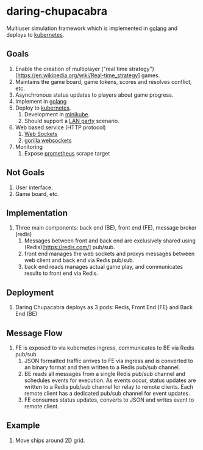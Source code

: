 # daring-chupacabra
Multiuser simulation framework which is implemented in [golang](https://go.dev/) and deploys to [kubernetes](https://kubernetes.io/).

## Goals
1. Enable the creation of multiplayer ("real time strategy")[https://en.wikipedia.org/wiki/Real-time_strategy] games.
1. Maintains the game board, game tokens, scores and resolves conflict, etc.
1. Asynchronous status updates to players about game progress.
1. Implement in [golang](https://go.dev/)
1. Deploy to [kubernetes](https://kubernetes.io/).
    1. Development in [minikube](https://minikube.sigs.k8s.io/docs/start/).
    1. Should support a [LAN party](https://en.wikipedia.org/wiki/LAN_party) scenario.
1. Web based service (HTTP protocol)
    1. [Web Sockets](https://en.wikipedia.org/wiki/WebSocket)
    1. [gorilla websockets](https://github.com/gorilla/websocket)
1. Monitoring
    1. Expose [prometheus](https://prometheus.io) scrape target

## Not Goals
1. User interface.
1. Game board, etc.

## Implementation
1. Three main components: back end (BE), front end (FE), message broker (redis)
    1. Messages between front and back end are exclusively shared using (Redis)[https://redis.com/] pub/sub.
    1. front end manages the web sockets and proxys messages between web client and back end via Redis pub/sub.
    1. back end reads manages actual game play, and communicates results to front end via Redis.

## Deployment
1. Daring Chupacabra deploys as 3 pods: Redis, Front End (FE) and Back End (BE)

## Message Flow
1. FE is exposed to via kubernetes ingress, communicates to BE via Redis pub/sub
    1. JSON formatted traffic arrives to FE via ingress and is converted to an binary format and then written to a Redis pub/sub channel.  
    1. BE reads all messages from a single Redis pub/sub channel and schedules events for execution.  As events occur, status updates are written to a Redis pub/sub channel for relay to remote clients.  Each remote client has a dedicated pub/sub channel for event updates. 
    1. FE consumes status updates, converts to JSON and writes event to remote client.

## Example
1.  Move ships around 2D grid.